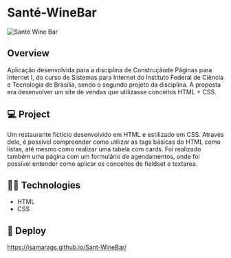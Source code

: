 # Santé-WineBar
![Santé Wine Bar](https://user-images.githubusercontent.com/79230443/137586693-6fb3dec3-1c79-4035-b3df-0f8428e02e5c.gif)

## Overview
Aplicação desenvolvida para a disciplina de Construçãode Páginas para Internet I, do curso de Sistemas para Internet do Instituto Federal de Ciência e Tecnologia de Brasília, sendo o segundo projeto da disciplina. A proposta era desenvolver um site de vendas que utilizasse conceitos HTML + CSS.

## 💻 Project
Um restaurante fictício desenvolvido em HTML e estilizado em CSS.  Através dele, é possível compreender como utilizar as tags básicas do HTML como listas, até mesmo como realizar uma tabela com cards.
Foi realizado também uma página com um formulário de agendamentos, onde foi possível entender como aplicar os conceitos de fieldset e textarea.

## 👨‍💻 Technologies
- HTML
- CSS

## 🔮 Deploy
https://isamarags.github.io/Sant-WineBar/
